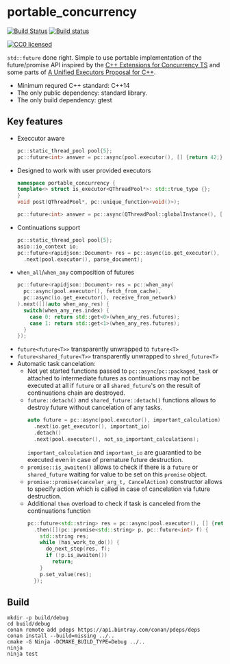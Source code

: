 # portable_concurrency

[![Build Status](https://travis-ci.org/VestniK/portable_concurrency.svg?branch=master)](https://travis-ci.org/VestniK/portable_concurrency)
[![Build status](https://ci.appveyor.com/api/projects/status/r2d3py3ioae5bv7u?svg=true)](https://ci.appveyor.com/project/VestniK/portable-concurrency)

[![CC0 licensed](http://i.creativecommons.org/p/zero/1.0/88x31.png)](https://creativecommons.org/publicdomain/zero/1.0/)

`std::future` done right. Simple to use portable implementation of the future/promise API inspired by the 
[C++ Extensions for Concurrency TS](https://wg21.link/p0159) and some parts of [A Unified Executors Proposal for C++](https://wg21.link/p0443).

 * Minimum requred C++ standard: C++14
 * The only public dependency: standard library.
 * The only build dependency: gtest

## Key features

 * Execcutor aware
   ```cpp
   pc::static_thread_pool pool{5};
   pc::future<int> answer = pc::async(pool.executor(), [] {return 42;});
   ```
 * Designed to work with user provided executors
   ```cpp
   namespace portable_concurrency {
   template<> struct is_executor<QThreadPool*>: std::true_type {};
   }
   void post(QThreadPool*, pc::unique_function<void()>);
   
   pc::future<int> answer = pc::async(QThreadPool::globalInstance(), [] {return 42;});
   ```
 * Continuations support
   ```cpp
   pc::static_thread_pool pool{5};
   asio::io_context io;
   pc::future<rapidjson::Document> res = pc::async(io.get_executor(), receive_document)
     .next(pool.executor(), parse_document);
   ```
 * `when_all`/`when_any` composition of futures
   ```cpp
   pc::future<rapidjson::Document> res = pc::when_any(
     pc::async(pool.executor(), fetch_from_cache),
     pc::async(io.get_executor(), receive_from_network)
   ).next([](auto when_any_res) {
     switch(when_any_res.index) {
       case 0: return std::get<0>(when_any_res.futures);
       case 1: return std::get<1>(when_any_res.futures);
     }
   }); 
   ```
 * `future<future<T>>` transparently unwrapped to `future<T>`
 * `future<shared_future<T>>` transparently unwrapped to `shred_future<T>`
 * Automatic task cancelation:
   * Not yet started functions passed to `pc::async`/`pc::packaged_task` or attached to intermediate futures as continuations
     may not be executed at all if `future` or all `shared_future`'s on the result of continuations chain are destroyed.
   * `future::detach()` and `shared_future::detach()` functions allows to destroy future without cancelation of any tasks.
     ```cpp
     auto future = pc::async(pool.executor(), important_calculation)
       .next(io.get_executor(), important_io)
       .detach()
       .next(pool.executor(), not_so_important_calculations);
     ```
     `important_calculation` and `important_io` are guarantied to be executed even in case of premature future destruction.
   * `promise::is_awaiten()` allows to check if there is a `future` or `shared_future` waiting for value to be set on this 
     `promise` object.
   * `promise::promise(canceler_arg_t, CancelAction)` constructor allows to specify action which is called in case of cancelation 
     via future destruction.
   * Additional `then` overload to check if task is canceled from the continuations function
     ```cpp
     pc::future<std::string> res = pc::async(pool.executor(), [] {return 42;})
       .then([](pc::promise<std::string> p, pc::future<int> f) {
         std::string res;
         while (has_work_to_do()) {
           do_next_step(res, f);
           if (!p.is_awaiten())
             return;
         }
         p.set_value(res);
       });
     ```

## Build

    mkdir -p build/debug
    cd build/debug
    conan remote add pdeps https://api.bintray.com/conan/pdeps/deps
    conan install --build=missing ../..
    cmake -G Ninja -DCMAKE_BUILD_TYPE=Debug ../..
    ninja
    ninja test
